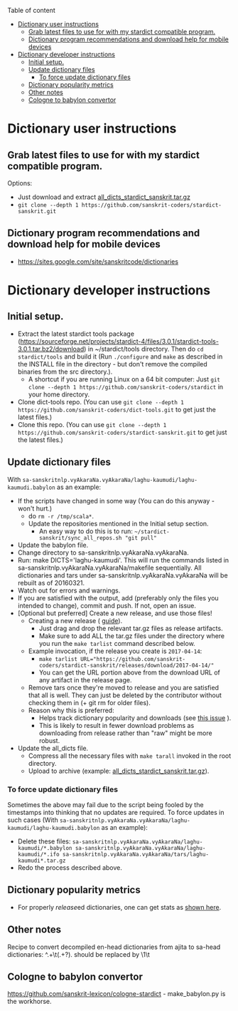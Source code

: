 Table of content 

- [Dictionary user instructions](#dictionary-user-instructions)
   - [Grab latest files to use for with my stardict compatible program.](#grab-latest-files-to-use-for-with-my-stardict-compatible-program.)
   - [Dictionary program recommendations and download help for mobile devices](#dictionary-program-recommendations-and-download-help-for-mobile-devices)
- [Dictionary developer instructions](#dictionary-developer-instructions)
   - [Initial setup.](#initial--setup.)
   - [Update dictionary files](#update-dictionary-files)
     - [To force update dictionary files](#to-force-update-dictionary-files)
   - [Dictionary popularity metrics](#dictionary-popularity-metrics)
   - [Other notes](#other-notes)
   - [Cologne to babylon convertor](#cologne-to-babylon-convertor)

# Dictionary user instructions
## Grab latest files to use for with my stardict compatible program.
Options:
* Just download and extract [all_dicts_stardict_sanskrit.tar.gz](https://archive.org/download/stardict_collections/all_dicts_stardict_sanskrit.tar.gz)
* `git clone --depth 1 https://github.com/sanskrit-coders/stardict-sanskrit.git`

## Dictionary program recommendations and download help for mobile devices
* <https://sites.google.com/site/sanskritcode/dictionaries>

# Dictionary developer instructions
## Initial  setup.
* Extract the latest stardict tools package (<https://sourceforge.net/projects/stardict-4/files/3.0.1/stardict-tools-3.0.1.tar.bz2/download>) in ~/stardict/tools directory. Then do `cd stardict/tools` and build it (Run `./configure` and `make` as described in the INSTALL file in the directory - but don't remove the compiled binaries from the src directory.).
  * A shortcut if you are running Linux on a 64 bit computer: Just `git clone --depth 1 https://github.com/sanskrit-coders/stardict` in your home directory.
* Clone dict-tools repo. (You can use `git clone --depth 1 https://github.com/sanskrit-coders/dict-tools.git` to get just the latest files.)
* Clone this repo. (You can use `git clone --depth 1 https://github.com/sanskrit-coders/stardict-sanskrit.git` to get just the latest files.)

## Update dictionary files
With `sa-sanskritnlp.vyAkaraNa.vyAkaraNa/laghu-kaumudi/laghu-kaumudi.babylon` as an example:
* If the scripts have changed in some way (You can do this anyway - won't hurt.)
	* do `rm -r /tmp/scala*`.
	* Update the repositories mentioned in the Initial setup section.
		* An easy way to do this is to run: `~/stardict-sanskrit/sync_all_repos.sh "git pull"`
* Update the babylon file.
* Change directory to sa-sanskritnlp.vyAkaraNa.vyAkaraNa.
* Run: make DICTS='laghu-kaumudi'. This will run the commands listed in sa-sanskritnlp.vyAkaraNa.vyAkaraNa/makefile sequentially. All dictionaries and tars under sa-sanskritnlp.vyAkaraNa.vyAkaraNa will be rebuilt as of 20160321.
* Watch out for errors and warnings.
* If you are satisfied with the output, add (preferably only the files you intended to change), commit and push. If not, open an issue.
* [Optional but preferred] Create a new release, and use those files!
  * Creating a new release ( [guide](https://help.github.com/articles/creating-releases/)).
    * Just drag and drop the relevant tar.gz files as release artifacts.
    * Make sure to add ALL the tar.gz files under the directory where you run the `make tarlist` command described below.
  * Example invocation, if the release you create is `2017-04-14`:
    * `make tarlist URL="https://github.com/sanskrit-coders/stardict-sanskrit/releases/download/2017-04-14/"`
    * You can get the URL portion above from the download URL of any artifact in the release page.
  * Remove tars once they're moved to release and you are satisfied that all is well. They can just be deleted by the contributor without checking them in (+ git rm for older files).
  * Reason why this is preferred:
    * Helps track dictionary popularity and downloads (see [this issue](https://github.com/sanskrit-coders/stardict-dictionary-updater/issues/12) ).
    * This is likely to result in fewer download problems as downloading from release rather than "raw" might be more robust.
* Update the all_dicts file.
  * Compress all the necessary files with `make tarall` invoked in the root directory.
  * Upload to archive (example: [all_dicts_stardict_sanskrit.tar.gz](https://archive.org/download/stardict_collections/all_dicts_stardict_sanskrit.tar.gz)).

### To force update dictionary files
Sometimes the above may fail due to the script being fooled by the timestamps into thinking that no updates are required. To force updates in such cases (With `sa-sanskritnlp.vyAkaraNa.vyAkaraNa/laghu-kaumudi/laghu-kaumudi.babylon` as an example):
* Delete these files: `sa-sanskritnlp.vyAkaraNa.vyAkaraNa/laghu-kaumudi/*.babylon sa-sanskritnlp.vyAkaraNa.vyAkaraNa/laghu-kaumudi/*.ifo sa-sanskritnlp.vyAkaraNa.vyAkaraNa/tars/laghu-kaumudi*.tar.gz`
* Redo the process described above.

## Dictionary popularity metrics
* For properly *release*ed dictionaries, one can get stats as [shown here](http://mmilidoni.github.io/github-downloads-count/).

## Other notes
Recipe to convert decompiled en-head dictionaries from ajita to sa-head dictionaries: ^.+\t(.+?)\.  should be replaced by \1\t

## Cologne to babylon convertor
https://github.com/sanskrit-lexicon/cologne-stardict - make_babylon.py is the workhorse.

